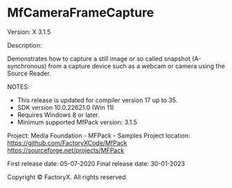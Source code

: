 # MfCameraFrameCapture

Version: X 3.1.5

Description:

  Demonstrates how to capture a still image or so called snapshot (A-synchronous) from a capture device such as a webcam or camera using the Source Reader.

NOTES: 
 - This release is updated for compiler version 17 up to 35.
 - SDK version 10.0.22621.0 (Win 11)
 - Requires Windows 8 or later.
 - Minimum supported MfPack version: 3.1.5

Project: Media Foundation - MFPack - Samples
Project location: https://github.com/FactoryXCode/MfPack
                  https://sourceforge.net/projects/MFPack

First release date: 05-07-2020
Final release date: 30-01-2023

Copyright © FactoryX. All rights reserved.
